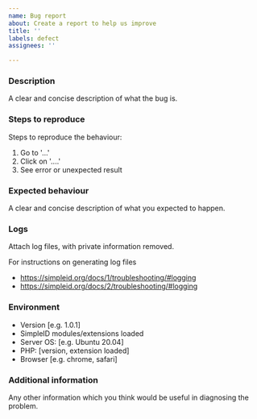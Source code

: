```yaml
---
name: Bug report
about: Create a report to help us improve
title: ''
labels: defect
assignees: ''

---
```


### Description

A clear and concise description of what the bug is.

### Steps to reproduce

Steps to reproduce the behaviour:
1. Go to '...'
2. Click on '....'
3. See error or unexpected result

### Expected behaviour

A clear and concise description of what you expected to happen.

### Logs

Attach log files, with private information removed.

For instructions on generating log files

 - https://simpleid.org/docs/1/troubleshooting/#logging
 - https://simpleid.org/docs/2/troubleshooting/#logging

### Environment

 - Version [e.g. 1.0.1]
 - SimpleID modules/extensions loaded
 - Server OS: [e.g. Ubuntu 20.04]
 - PHP: [version, extension loaded]
 - Browser [e.g. chrome, safari]

### Additional information

Any other information which you think would be useful in diagnosing the problem.

